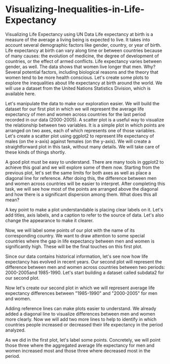 # Visualizing-Inequalities-in-Life-Expectancy
Visualizing Life Expectancy using UN Data
Life expectancy at birth is a measure of the average a living being is expected to live. It takes into account 
several demographic factors like gender, country, or year of birth.
Life expectancy at birth can vary along time or between countries because of many causes: the evolution of 
medicine, the degree of development of countries, or the effect of armed conflicts. Life expectancy varies 
between gender, as well. The data shows that women live longer that men. Why? Several potential factors, including 
biological reasons and the theory that women tend to be more health conscious.
Let's create some plots to explore the inequalities about life expectancy at birth around the world. We will 
use a dataset from the United Nations Statistics Division, which is available here.

Let's manipulate the data to make our exploration easier. We will build the dataset for our first plot in which 
we will represent the average life expectancy of men and women across countries for the last period recorded in 
our data (2000-2005). A scatter plot is a useful way to visualize the relationship between two variables. It is 
a simple plot in which points are arranged on two axes, each of which represents one of those variables.
Let's create a scatter plot using ggplot2 to represent life expectancy of males (on the x-axis) against females 
(on the y-axis). We will create a straightforward plot in this task, without many details. We will take care of 
these kinds of things shortly.

A good plot must be easy to understand. There are many tools in ggplot2 to achieve this goal and we will explore 
some of them now. Starting from the previous plot, let's set the same limits for both axes as well as place a 
diagonal line for reference. After doing this, the difference between men and women across countries will be 
easier to interpret. After completing this task, we will see how most of the points are arranged above the 
diagonal and how there is a significant dispersion among them. What does this all mean?

A key point to make a plot understandable is placing clear labels on it. Let's add titles, axis labels, and a 
caption to refer to the source of data. Let's also change the appearance to make it clearer.

Now, we will label some points of our plot with the name of its corresponding country. We want to draw attention 
to some special countries where the gap in life expectancy between men and women is significantly high. These will
be the final touches on this first plot.

Since our data contains historical information, let's see now how life expectancy has evolved in recent years. 
Our second plot will represent the difference between men and women across countries between two periods: 
2000-2005and 1985-1990. Let's start building a dataset called subdata2 for our second plot.

Now let's create our second plot in which we will represent average life expectancy differences between "1985-1990"
and "2000-2005" for men and women.

Adding reference lines can make plots easier to understand. We already added a diagonal line to visualize 
differences between men and women more clearly. Now we will add two more lines to help to identify in which 
countries people increased or decreased their life expectancy in the period analyzed.

As we did in the first plot, let's label some points. Concretely, we will point those three where the aggregated 
average life expectancy for men and women increased most and those three where decreased most in the period.
